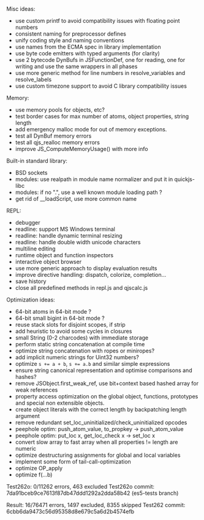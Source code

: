 Misc ideas:
- use custom printf to avoid compatibility issues with floating point numbers
- consistent naming for preprocessor defines
- unify coding style and naming conventions
- use names from the ECMA spec in library implementation
- use byte code emitters with typed arguments (for clarity)
- use 2 bytecode DynBufs in JSFunctionDef, one for reading, one for writing
  and use the same wrappers in all phases
- use more generic method for line numbers in resolve_variables and resolve_labels
- use custom timezone support to avoid C library compatibility issues

Memory:
- use memory pools for objects, etc?
- test border cases for max number of atoms, object properties, string length
- add emergency malloc mode for out of memory exceptions.
- test all DynBuf memory errors
- test all qjs_realloc memory errors
- improve JS_ComputeMemoryUsage() with more info

Built-in standard library:
- BSD sockets
- modules: use realpath in module name normalizer and put it in quickjs-libc
- modules: if no ".", use a well known module loading path ?
- get rid of __loadScript, use more common name

REPL:
- debugger
- readline: support MS Windows terminal
- readline: handle dynamic terminal resizing
- readline: handle double width unicode characters
- multiline editing
- runtime object and function inspectors
- interactive object browser
- use more generic approach to display evaluation results
- improve directive handling: dispatch, colorize, completion...
- save history
- close all predefined methods in repl.js and qjscalc.js

Optimization ideas:
- 64-bit atoms in 64-bit mode ?
- 64-bit small bigint in 64-bit mode ?
- reuse stack slots for disjoint scopes, if strip
- add heuristic to avoid some cycles in closures
- small String (0-2 charcodes) with immediate storage
- perform static string concatenation at compile time
- optimize string concatenation with ropes or miniropes?
- add implicit numeric strings for Uint32 numbers?
- optimize `s += a + b`, `s += a.b` and similar simple expressions
- ensure string canonical representation and optimise comparisons and hashes?
- remove JSObject.first_weak_ref, use bit+context based hashed array for weak references
- property access optimization on the global object, functions,
  prototypes and special non extensible objects.
- create object literals with the correct length by backpatching length argument
- remove redundant set_loc_uninitialized/check_uninitialized opcodes
- peephole optim: push_atom_value, to_propkey -> push_atom_value
- peephole optim: put_loc x, get_loc_check x -> set_loc x
- convert slow array to fast array when all properties != length are numeric
- optimize destructuring assignments for global and local variables
- implement some form of tail-call-optimization
- optimize OP_apply
- optimize f(...b)

Test262o:   0/11262 errors, 463 excluded
Test262o commit: 7da91bceb9ce7613f87db47ddd1292a2dda58b42 (es5-tests branch)

Result: 16/76471 errors, 1497 excluded, 8355 skipped
Test262 commit: 6cbb6da9473c56d95358d8e679c5a6d2b4574efb

